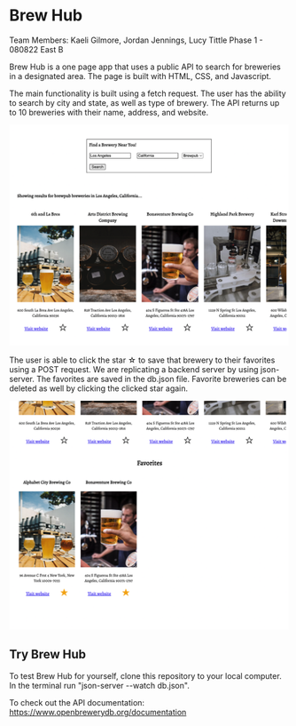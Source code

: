 # Brew Hub

Team Members: Kaeli Gilmore, Jordan Jennings, Lucy Tittle
Phase 1 - 080822 East B 

Brew Hub is a one page app that uses a public API to search for breweries in a designated area. The page is built with HTML, CSS, and Javascript. 

The main functionality is built using a fetch request. The user has the ability to search by city and state, as well as type of brewery. The API returns up to 10 breweries with their name, address, and website. 

![alt.text](./images/search.png)




The user is able to click the star ☆ to save that brewery to their favorites using a POST request. We are replicating a backend server by using json-server. The favorites are saved in the db.json file. Favorite breweries can be deleted as well by clicking the clicked star again.


![alt.text](./images/favorites.png)

## Try Brew Hub

To test Brew Hub for yourself, clone this repository to your local computer. In the terminal run "json-server --watch db.json".

To check out the API documentation: https://www.openbrewerydb.org/documentation

